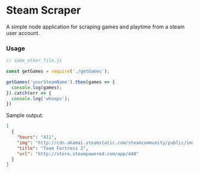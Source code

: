 # Steam Scraper

A simple node application for scraping games and playtime from a steam user account.

### Usage

```javascript
// some_other_file.js

const getGames = require('./getGames');

getGames('yourSteamName').then(games => {
  console.log(games);
}).catch(err => {
  console.log('whoops');
})
```

Sample output:

```json
[
  {
    "hours": "411",
    "img": "http://cdn.akamai.steamstatic.com/steamcommunity/public/images/apps/440/07385eb55b5ba974aebbe74d3c99626bda7920b8.jpg",
    "title": "Team Fortress 2",
    "url": "http://store.steampowered.com/app/440"
  }
]
```
